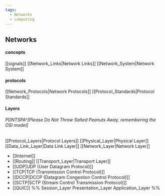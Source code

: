 ```yaml
---
tags:
  - Networks
  - computing
---
```

## Networks

#### concepts
[[signals]]
[[Network_Links|Network Links]]
[[Network_System|Network System]]
#### protocols
[[Network_Protocols|Network Protocols]]
[[Protocol_Standards|Protocol Standards]]
#### Layers
###### PDNTSPA^[Please Do Not Throw Salted Peanuts Away, remembering the OSI model]
[[Protocol_Layers|Protocol Layers]]
[[Physical_Layer|Physical Layer]]
[[Data_Link_Layer|Data Link Layer]]
[[Network_Layer|Network Layer]]
- [[Internet]]
- [[Routing]]
[[Transport_Layer|Transport Layer]]
- [[UDP|UDP (User Datagram Protocol)]]
- [[TCP|TCP (Transmission Control Protocol)]]
- [[DCCP|DCCP (Datagram Congestion Control Protocol)]]
- [[SCTP|SCTP (Stream Control Transmission Protocol)]]
- [[QUIC]]
%% Session_Layer
Presentation_Layer
Application_Layer %%
